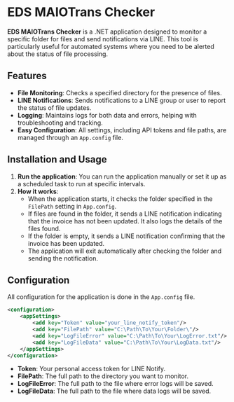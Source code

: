 # EDS MAIOTrans Checker

**EDS MAIOTrans Checker** is a .NET application designed to monitor a specific folder for files and send notifications via LINE. This tool is particularly useful for automated systems where you need to be alerted about the status of file processing.

## Features

  * **File Monitoring**: Checks a specified directory for the presence of files.
  * **LINE Notifications**: Sends notifications to a LINE group or user to report the status of file updates.
  * **Logging**: Maintains logs for both data and errors, helping with troubleshooting and tracking.
  * **Easy Configuration**: All settings, including API tokens and file paths, are managed through an `App.config` file.

## Installation and Usage

1.  **Run the application**: You can run the application manually or set it up as a scheduled task to run at specific intervals.
2.  **How it works**:
      * When the application starts, it checks the folder specified in the `FilePath` setting in `App.config`.
      * If files are found in the folder, it sends a LINE notification indicating that the invoice has not been updated. It also logs the details of the files found.
      * If the folder is empty, it sends a LINE notification confirming that the invoice has been updated.
      * The application will exit automatically after checking the folder and sending the notification.

## Configuration

All configuration for the application is done in the `App.config` file.

```xml
<configuration>
	<appSettings>
		<add key="Token" value="your_line_notify_token"/>
		<add key="FilePath" value="C:\Path\To\Your\Folder\"/>
		<add key="LogFileError" value="C:\Path\To\Your\LogError.txt"/>
		<add key="LogFileData" value="C:\Path\To\Your\LogData.txt"/>
	</appSettings>
</configuration>
```

  * **Token**: Your personal access token for LINE Notify.
  * **FilePath**: The full path to the directory you want to monitor.
  * **LogFileError**: The full path to the file where error logs will be saved.
  * **LogFileData**: The full path to the file where data logs will be saved.
